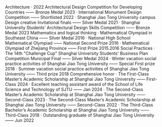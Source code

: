 Architecture
        ·    2022 Architectural Design Competition for Developing Countries —— Bronze Medal 2023
        ·    International Monument Design Competition —— Shortlisted 2022
        ·    Shanghai Jiao Tong University campus Design creative Invitational finals —— Silver Medal 2021
        ·    Shanghai University Students' Architectural Design Skills Competition —— Bronze Medal 2023
Mathematics and logical thinking
        ·    Mathematical Olympiad in Southeast China —— Silver Medal 2016
        ·    National High School Mathematical Olympiad —— National Second Prize 2016
        ·    Mathematical Olympiad of Zhejiang Province —— First Prize 2015.2016
Social Practices
        ·    The 14th "Challenge Cup" Shanghai University Students' Business Plan Competition Municipal Final —— Silver Medal 2024
        ·    Winter vacation social practice activities of Shanghai Jiao Tong University —— Special First prize 2018
        ·    Summer vacation social practice activities of Shanghai Jiao Tong University —— Third prize 2018
Comprehensive honor
        ·    The First-Class Master’s Academic Scholarship at Shanghai Jiao Tong University —— First-Class 2024
        ·    Excellent teaching assistant award of the School of Life Science and Technology of SJTU ——  Jan 2024
        ·    The Second-Class Master’s Academic Scholarship at Shanghai Jiao Tong University —— Second-Class 2023
        ·    The Second-Class Master’s Academic Scholarship at Shanghai Jiao Tong University —— Second-Class 2022
        ·    The Third-Class Bachelor’s Academic Scholarship at Shanghai Jiao Tong University —— Third-Class 2018
        ·    Outstanding graduate of Shanghai Jiao Tong University —— Jun 2022